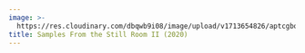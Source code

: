 ```yaml
---
image: >-
  https://res.cloudinary.com/dbqwb9i08/image/upload/v1713654826/aptcgbq2244ywmdgvqbf.jpg
title: Samples From the Still Room II (2020)
---
```


